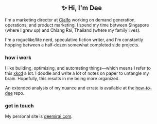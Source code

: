 <h2 align="center">✨ Hi, I'm Dee</h2>

I'm a marketing director at [Cialfo](http://cialfo.co/) working on demand generation, operations, and product marketing. I spend my time between Singapore (where I grew up) and Chiang Rai, Thailand (where my family lives).

I'm a roguelike/lite nerd, speculative fiction writer, and I'm constantly hopping between a half-dozen somewhat completed side projects. 

### how i work
I like building, optimizing, and automating things—which means I refer to this [xkcd](https://xkcd.com/1205/) a lot. I doodle and write a lot of notes on paper to untangle my brain. Hopefully, this results in me being more organized. 

An extended analysis of my nuance and errata is available at the [how-to-dee](https://github.com/lyrium/how-to-dee) repo.

### get in touch
My personal site is [deemirai.com](deemirai.com).
